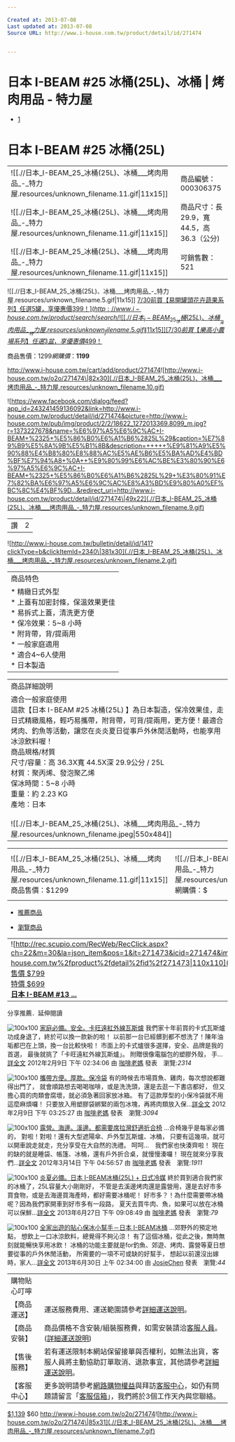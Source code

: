 ```yaml
---

Created at: 2013-07-08
Last updated at: 2013-07-08
Source URL: http://www.i-house.com.tw/product/detail/id/271474


---
```


# 日本 I-BEAM #25 冰桶(25L)、冰桶 | 烤肉用品 - 特力屋


* [1](http://cdn.i-house.com.tw/pub/img/product/2/2/18622_1272013369.8099_b.jpg)

# 日本 I-BEAM #25 冰桶(25L)

|     |     |
| --- | --- |
| ![[.//日本_I-BEAM_25_冰桶(25L)、冰桶___烤肉用品_-_特力屋.resources/unknown_filename.11.gif\\|11x15]] | 商品編號：000306375 |
| ![[.//日本_I-BEAM_25_冰桶(25L)、冰桶___烤肉用品_-_特力屋.resources/unknown_filename.11.gif\\|11x15]] | 商品尺寸：長29.9，寬44.5，高36.3（公分) |
| ![[.//日本_I-BEAM_25_冰桶(25L)、冰桶___烤肉用品_-_特力屋.resources/unknown_filename.11.gif\\|11x15]] | 可銷售數：521 |

![[.//日本_I-BEAM_25_冰桶(25L)、冰桶___烤肉用品_-_特力屋.resources/unknown_filename.5.gif\|11x15]] [7/30前買【易開罐頭花卉蔬果系列】任選5罐，享優惠價$399！](http://www.i-house.com.tw/product/search/search/%E6%98%93%E9%96%8B%E7%BD%90%E9%A0%AD%E8%8A%B1/cid/190/parentCid/0/viewType/pt)
![[.//日本_I-BEAM_25_冰桶(25L)、冰桶___烤肉用品_-_特力屋.resources/unknown_filename.5.gif\|11x15]] [7/30前買【樂高小農場系列】任選3盆，享優惠價$499！](http://www.i-house.com.tw/product/search/search/%E6%A8%82%E9%AB%98%E5%B0%8F%E8%BE%B2%E5%A0%B4/sortColumn/_weight_/sort/1/cid/190/parentCid/0/viewType/pt)

商品售價：$1299網購價：$**1199**

<http://www.i-house.com.tw/cart/add/product/271474>![http://www.i-house.com.tw/o2o/271474\|82x30](.//日本_I-BEAM_25_冰桶(25L)、冰桶___烤肉用品_-_特力屋.resources/unknown_filename.10.gif)

![https://www.facebook.com/dialog/feed?app_id=243241459136092&link=http://www.i-house.com.tw/product/detail/id/271474&picture=http://www.i-house.com.tw/pub/img/product/2/2/18622_1272013369.8099_m.jpg?r=1373227678&name=%E6%97%A5%E6%9C%AC+I-BEAM+%2325+%E5%86%B0%E6%A1%B6%2825L%29&caption=%E7%89%B9%E5%8A%9B%E5%B1%8B&description=+++++%E9%81%A9%E5%90%88%E4%B8%80%E8%88%AC%E5%AE%B6%E5%BA%AD%E4%BD%BF%E7%94%A8+%0A++%E9%80%99%E6%AC%BE%E3%80%90%E6%97%A5%E6%9C%AC+I-BEAM+%2325+%E5%86%B0%E6%A1%B6%2825L%29+%E3%80%91%E7%82%BA%E6%97%A5%E6%9C%AC%E8%A3%BD%E9%80%A0%EF%BC%8C%E4%BF%9D...&redirect_uri=http://www.i-house.com.tw/product/detail/id/271474\|49x22](.//日本_I-BEAM_25_冰桶(25L)、冰桶___烤肉用品_-_特力屋.resources/unknown_filename.9.gif)

|     |     |
| --- | --- |
| 讚   | 2   |

![http://www.i-house.com.tw/bulletin/detail/id/141?clickType=b&clickItemId=2340\|381x30](.//日本_I-BEAM_25_冰桶(25L)、冰桶___烤肉用品_-_特力屋.resources/unknown_filename.2.gif)

|     |
| --- |
| 商品特色 |
| * 精緻日式外型<br>* 上蓋有加密封條，保溫效果更佳<br>* 易拆式上蓋，清洗更方便<br>* 保冷效果：5~8 小時<br>* 附背帶，背/提兩用<br>* 一般家庭適用<br>* 適合4~6人使用<br>* 日本製造 |

|     |
| --- |
| 商品詳細說明 |
| 適合一般家庭使用<br>這款【日本 I-BEAM #25 冰桶(25L) 】為日本製造，保冷效果佳，走日式精緻風格，輕巧易攜帶，附背帶，可背/提兩用，更方便！最適合烤肉、釣魚等活動，讓您在炎炎夏日從事戶外休閒活動時，也能享用冰涼飲料喔！<br>商品規格/材質<br>尺寸/容量：高 36.3X寬 44.5X深 29.9公分 / 25L<br>材質：聚丙烯、發泡聚乙烯<br>保冰時間：5~8 小時<br>重量：約 2.23 KG<br>產地：日本<br><br>![[.//日本_I-BEAM_25_冰桶(25L)、冰桶___烤肉用品_-_特力屋.resources/unknown_filename.jpeg\\|550x484]] |

|     |     |     |     |     |     |
| --- | --- | --- | --- | --- | --- |
| ![[.//日本_I-BEAM_25_冰桶(25L)、冰桶___烤肉用品_-_特力屋.resources/unknown_filename.11.gif\\|11x15]]商品售價：$1299 | ![[.//日本_I-BEAM_25_冰桶(25L)、冰桶___烤肉用品_-_特力屋.resources/unknown_filename.5.gif\\|11x15]]網購價：$ | **1199** | <http://www.i-house.com.tw/cart/add/product/271474> | ![http://www.i-house.com.tw/o2o/271474\|82x30](.//日本_I-BEAM_25_冰桶(25L)、冰桶___烤肉用品_-_特力屋.resources/unknown_filename.10.gif\) |     |

* [推薦商品](http://www.i-house.com.tw/product/detail/id/271474#recommendTab1)

* [瀏覽商品](http://www.i-house.com.tw/product/detail/id/271474#recommendTab2)

|     |     |     |     |     |
| --- | --- | --- | --- | --- |
| ![http://rec.scupio.com/RecWeb/RecClick.aspx?ch=22&m=30&la=json_item&pos=1&it=271473&icid=271474&imk=u_22_201307080408203294544868i0&cc=q50f95eac12f66&vpt=2&u=http%3a%2f%2fwww.i-house.com.tw%2fproduct%2fdetail%2fid%2f271473\|110x110](.//日本_I-BEAM_25_冰桶(25L)、冰桶___烤肉用品_-_特力屋.resources/unknown_filename.6.jpeg\)<br>[售價 $799<br>特價 $699](http://rec.scupio.com/RecWeb/RecClick.aspx?ch=22&m=30&la=json_item&pos=1&it=271473&icid=271474&imk=u_22_201307080408203294544868i0&cc=q50f95eac12f66&vpt=2&u=http%3a%2f%2fwww.i-house.com.tw%2fproduct%2fdetail%2fid%2f271473)<br>[**日本 I-BEAM #13 ...**](http://rec.scupio.com/RecWeb/RecClick.aspx?ch=22&m=30&la=json_item&pos=1&it=271473&icid=271474&imk=u_22_201307080408203294544868i0&cc=q50f95eac12f66&vpt=2&u=http%3a%2f%2fwww.i-house.com.tw%2fproduct%2fdetail%2fid%2f271473) | ![http://rec.scupio.com/RecWeb/RecClick.aspx?ch=22&m=30&la=json_item&pos=2&it=271475&icid=271474&imk=u_22_201307080408203294544868i0&cc=q50f95eac12f66&vpt=2&u=http%3a%2f%2fwww.i-house.com.tw%2fproduct%2fdetail%2fid%2f271475\|110x110](.//日本_I-BEAM_25_冰桶(25L)、冰桶___烤肉用品_-_特力屋.resources/unknown_filename.8.jpeg\)<br>[售價 $1599<br>特價 $1499](http://rec.scupio.com/RecWeb/RecClick.aspx?ch=22&m=30&la=json_item&pos=2&it=271475&icid=271474&imk=u_22_201307080408203294544868i0&cc=q50f95eac12f66&vpt=2&u=http%3a%2f%2fwww.i-house.com.tw%2fproduct%2fdetail%2fid%2f271475)<br>[**日本 I-BEAM #35 ...**](http://rec.scupio.com/RecWeb/RecClick.aspx?ch=22&m=30&la=json_item&pos=2&it=271475&icid=271474&imk=u_22_201307080408203294544868i0&cc=q50f95eac12f66&vpt=2&u=http%3a%2f%2fwww.i-house.com.tw%2fproduct%2fdetail%2fid%2f271475) | ![http://rec.scupio.com/RecWeb/RecClick.aspx?ch=22&m=30&la=json_item&pos=3&it=271476&icid=271474&imk=u_22_201307080408203294544868i0&cc=q50f95eac12f66&vpt=2&u=http%3a%2f%2fwww.i-house.com.tw%2fproduct%2fdetail%2fid%2f271476\|110x110](.//日本_I-BEAM_25_冰桶(25L)、冰桶___烤肉用品_-_特力屋.resources/unknown_filename.1.jpeg\)<br>[售價 $2599<br>特價 $2499](http://rec.scupio.com/RecWeb/RecClick.aspx?ch=22&m=30&la=json_item&pos=3&it=271476&icid=271474&imk=u_22_201307080408203294544868i0&cc=q50f95eac12f66&vpt=2&u=http%3a%2f%2fwww.i-house.com.tw%2fproduct%2fdetail%2fid%2f271476)<br>[**日本 I-BEAM #45 ...**](http://rec.scupio.com/RecWeb/RecClick.aspx?ch=22&m=30&la=json_item&pos=3&it=271476&icid=271474&imk=u_22_201307080408203294544868i0&cc=q50f95eac12f66&vpt=2&u=http%3a%2f%2fwww.i-house.com.tw%2fproduct%2fdetail%2fid%2f271476) | ![http://rec.scupio.com/RecWeb/RecClick.aspx?ch=22&m=9&la=json_item_2&pos=1&it=293085&icid=271474&imk=u_22_201307080408203294544868i2&cc=q50f95eac12f66&vpt=2&u=http%3a%2f%2fwww.i-house.com.tw%2fproduct%2fdetail%2fid%2f293085\|110x110](.//日本_I-BEAM_25_冰桶(25L)、冰桶___烤肉用品_-_特力屋.resources/unknown_filename.4.jpeg\)<br>[售價 $3699<br>特價 $1499](http://rec.scupio.com/RecWeb/RecClick.aspx?ch=22&m=9&la=json_item_2&pos=1&it=293085&icid=271474&imk=u_22_201307080408203294544868i2&cc=q50f95eac12f66&vpt=2&u=http%3a%2f%2fwww.i-house.com.tw%2fproduct%2fdetail%2fid%2f293085)<br>[**Keter 酷吧冰桶**](http://rec.scupio.com/RecWeb/RecClick.aspx?ch=22&m=9&la=json_item_2&pos=1&it=293085&icid=271474&imk=u_22_201307080408203294544868i2&cc=q50f95eac12f66&vpt=2&u=http%3a%2f%2fwww.i-house.com.tw%2fproduct%2fdetail%2fid%2f293085) | ![http://rec.scupio.com/RecWeb/RecClick.aspx?ch=22&m=9&la=json_item_2&pos=2&it=294766&icid=271474&imk=u_22_201307080408203294544868i2&cc=q50f95eac12f66&vpt=2&u=http%3a%2f%2fwww.i-house.com.tw%2fproduct%2fdetail%2fid%2f294766\|110x110](.//日本_I-BEAM_25_冰桶(25L)、冰桶___烤肉用品_-_特力屋.resources/unknown_filename.3.jpeg\)<br>[售價 $699<br>特價 $699](http://rec.scupio.com/RecWeb/RecClick.aspx?ch=22&m=9&la=json_item_2&pos=2&it=294766&icid=271474&imk=u_22_201307080408203294544868i2&cc=q50f95eac12f66&vpt=2&u=http%3a%2f%2fwww.i-house.com.tw%2fproduct%2fdetail%2fid%2f294766)<br>[**飄逸行動壺 580cc**](http://rec.scupio.com/RecWeb/RecClick.aspx?ch=22&m=9&la=json_item_2&pos=2&it=294766&icid=271474&imk=u_22_201307080408203294544868i2&cc=q50f95eac12f66&vpt=2&u=http%3a%2f%2fwww.i-house.com.tw%2fproduct%2fdetail%2fid%2f294766) |

分享推薦．延伸閱讀

![100x100](http://www.sharer.com.tw/upload/member/801/020803160790482_m.jpg)
[家庭必備。安全。卡旺遠紅外線瓦斯爐](http://www.sharer.com.tw/article/contents.aspx?article_id=2179&cookie=false)
我們家十年前買的卡式瓦斯爐功成身退了，終於可以換一款新的啦！ 以前那一台已經髒到都不想洗了！陳年油垢都巴在上頭，換一台比較快啦！ 市面上的卡式爐很多選擇，安全、品牌是我的首選， 最後就挑了「卡旺遠紅外線瓦斯爐」。 附贈很像電腦包的塑膠外殼， 手...[詳全文](http://www.sharer.com.tw/article/contents.aspx?article_id=2179&cookie=false)
2012年2月9日 下午 02:34:06 由 [咖啡老媽](http://www.sharer.com.tw/article/contents.aspx?article_id=2179&cookie=false) 發表　瀏覽:_2314_

![100x100](http://www.sharer.com.tw/upload/member/801/020802365674537_m.jpg)
[攜帶方便。厚款。保冷袋](http://www.sharer.com.tw/article/contents.aspx?article_id=2180&cookie=false)
有的時候去市場買魚、雞肉，每次想說都難得出門了， 就會順路想去喝喝咖啡，或是洗洗頭，還是去逛一下書店都好， 但又擔心買的肉類會腐壞，就必須急著回家放冰箱。 有了這款厚型的小保冷袋就不用這麼麻煩囉！ 只要放入用塑膠袋綁緊的兩包冰塊，再將肉類放入保...[詳全文](http://www.sharer.com.tw/article/contents.aspx?article_id=2180&cookie=false)
2012年2月9日 下午 03:25:27 由 [咖啡老媽](http://www.sharer.com.tw/article/contents.aspx?article_id=2180&cookie=false) 發表　瀏覽:_3094_

![100x100](http://www.sharer.com.tw/upload/member/801/031402550271691_m.jpg)
[露營。海邊。溪邊。都需要席拉灣舒適折合椅](http://www.sharer.com.tw/article/contents.aspx?article_id=2333&cookie=false)
...合椅幾乎是每家必備的， 對啦！對啦！還有大型遮陽傘、戶外型瓦斯爐、冰桶， 只要有這幾項，就可以開車說走就走，充分享受在大自然的洗禮。 呵呵...　我們家也快湊齊啦！ 現在的缺的就是睡袋、帳篷、冰桶，還有戶外折合桌，就慢慢湊囉！ 現在就來分享我們...[詳全文](http://www.sharer.com.tw/article/contents.aspx?article_id=2333&cookie=false)
2012年3月14日 下午 04:56:57 由 [咖啡老媽](http://www.sharer.com.tw/article/contents.aspx?article_id=2333&cookie=false) 發表　瀏覽:_1911_

![100x100](http://www.sharer.com.tw/upload/member/801/06270945055721_m.jpg)
[炎夏必備。日本 I-BEAM冰桶(25L) + 日式冷媒](http://www.sharer.com.tw/article/contents.aspx?article_id=4064&cookie=false)
終於買到適合我們家的冰桶了，25L容量大小剛剛好， 不管是去溪邊烤肉還是露營用，還是去好市多買食物，或是去海邊買海產時，都好需要冰桶呢！ 好市多？！為什麼需要帶冰桶呢？因為我們家開車到好市多有一段路， 夏天去買牛肉、魚，如果可以放在冰桶可以保鮮...[詳全文](http://www.sharer.com.tw/article/contents.aspx?article_id=4064&cookie=false)
2013年6月27日 下午 09:08:49 由 [咖啡老媽](http://www.sharer.com.tw/article/contents.aspx?article_id=4064&cookie=false) 發表　瀏覽:_79_

![100x100](http://www.sharer.com.tw/upload/member/1011/063002261652151_m.jpg)
[全家出遊的貼心保冰小幫手－日本 I-BEAM冰桶](http://www.sharer.com.tw/article/contents.aspx?article_id=4090&cookie=false)
...郊野外的預定地點， 想飲上一口冰涼飲料，總覺得不夠沁涼！ 有了這個冰桶，從此之後，無時無刻就能暢快享用冰飲！ 冰桶的功能主要就是for釣魚、郊遊、烤肉、露營等夏日想要從事的戶外休閒活動， 所需要的一項不可或缺的好幫手， 想起以前還沒出嫁時，家人...[詳全文](http://www.sharer.com.tw/article/contents.aspx?article_id=4090&cookie=false)
2013年6月30日 上午 02:34:00 由 [JosieChen](http://www.sharer.com.tw/article/contents.aspx?article_id=4090&cookie=false) 發表　瀏覽:_44_

|     |     |
| --- | --- |
| 購物貼心叮嚀 |     |
| 【商品運送】 | 運送服務費用、運送範圍請參考[<u>詳細運送說明</u>](http://www.i-house.com.tw/private)。 |
| 【商品安裝】 | 商品價格不含安裝/組裝服務費，如需安裝請洽[<u>客服人員</u>](http://www.i-house.com.tw/service/form)。([<u>詳細運送說明</u>](http://www.i-house.com.tw/private)) |
| 【售後服務】 | 若有運送限制本網站保留接單與否權利，如無法出貨，客服人員將主動協助訂單取消、退款事宜，其他請參考[<u>詳細運送說明</u>](http://www.i-house.com.tw/private)。 |
| 【客服中心】 | 更多說明請參考[<u>網路購物權益</u>](http://www.i-house.com.tw/private)與拜訪[<u>客服中心</u>](http://www.i-house.com.tw/service)，如仍有問題請留言「[<u>客服信箱</u>](http://www.i-house.com.tw/service/form)」，我們將於3個工作天內與您聯絡。 |

[$1,139](http://www.i-house.com.tw/o2o/271474)
$60
<http://www.i-house.com.tw/o2o/271474>![http://www.i-house.com.tw/o2o/271474\|85x31](.//日本_I-BEAM_25_冰桶(25L)、冰桶___烤肉用品_-_特力屋.resources/unknown_filename.7.gif)

